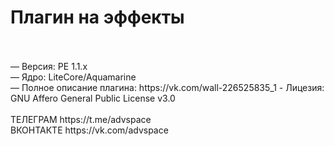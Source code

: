 <h1>Плагин на эффекты</h1>
<br><br>
<h7>— Версия: PE 1.1.x</h7><br>
<h7>— Ядро: LiteCore/Aquamarine</h7><br>
<h7>— Полное описание плагина: https://vk.com/wall-226525835_1</h7>
<h7>- Лицезия: GNU Affero General Public License v3.0</h7>
<br><br>
ТЕЛЕГРАМ https://t.me/advspace <br>
ВКОНТАКТЕ https://vk.com/advspace

